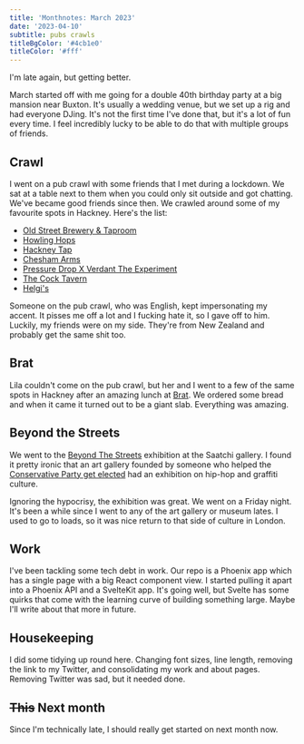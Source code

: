 ```yaml
---
title: 'Monthnotes: March 2023'
date: '2023-04-10'
subtitle: pubs crawls
titleBgColor: '#4cb1e0'
titleColor: '#fff'
---
```


I'm late again, but getting better.

March started off with me going for a double 40th birthday party at a big mansion near Buxton. It's usually a wedding venue, but we set up a rig and had everyone DJing. It's not the first time I've done that, but it's a lot of fun every time. I feel incredibly lucky to be able to do that with multiple groups of friends.

## Crawl

I went on a pub crawl with some friends that I met during a lockdown. We sat at a table next to them when you could only sit outside and got chatting. We've became good friends since then. We crawled around some of my favourite spots in Hackney. Here's the list:

- [Old Street Brewery & Taproom](https://goo.gl/maps/kmGYbb3radg2dCr96)
- [Howling Hops](https://goo.gl/maps/nmJmYi8mCTxhbkP19)
- [Hackney Tap](https://goo.gl/maps/jTYx7TibXfAosKTs5)
- [Chesham Arms](https://goo.gl/maps/ErfVRX7qQjXVBGMj6)
- [Pressure Drop X Verdant The Experiment](https://goo.gl/maps/1fXJ5kaZyjZArKaU9)
- [The Cock Tavern](https://goo.gl/maps/9fwzKdmHmeaE5Ly6A)
- [Helgi's](https://goo.gl/maps/tkJcsQjpnkuwNxFi6)

Someone on the pub crawl, who was English, kept impersonating my accent. It pisses me off a lot and I fucking hate it, so I gave off to him. Luckily, my friends were on my side. They're from New Zealand and probably get the same shit too.

## Brat

Lila couldn't come on the pub crawl, but her and I went to a few of the same spots in Hackney after an amazing lunch at [Brat](https://bratrestaurant.co.uk/climpsons-arch/). We ordered some bread and when it came it turned out to be a giant slab. Everything was amazing.

## Beyond the Streets

We went to the [Beyond The Streets](https://www.saatchigallery.com/exhibition/beyond_the_streets_london) exhibition at the Saatchi gallery. I found it pretty ironic that an art gallery founded by someone who helped the [Conservative Party get elected](https://www.open.edu/openlearn/people-politics-law/howe-labour-isnt-working-did-the-job-the-conservatives) had an exhibition on hip-hop and graffiti culture.

Ignoring the hypocrisy, the exhibition was great. We went on a Friday night. It's been a while since I went to any of the art gallery or museum lates. I used to go to loads, so it was nice return to that side of culture in London.

## Work

I've been tackling some tech debt in work. Our repo is a Phoenix app which has a single page with a big React component view. I started pulling it apart into a Phoenix API and a SvelteKit app. It's going well, but Svelte has some quirks that come with the learning curve of building something large. Maybe I'll write about that more in future.

## Housekeeping

I did some tidying up round here. Changing font sizes, line length, removing the link to my Twitter, and consolidating my work and about pages. Removing Twitter was sad, but it needed done.

## ~~This~~ Next month

Since I'm technically late, I should really get started on next month now.
